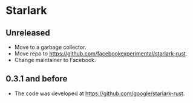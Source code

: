 # Starlark

## Unreleased

* Move to a garbage collector.
* Move repo to https://github.com/facebookexperimental/starlark-rust.
* Change maintainer to Facebook.

## 0.3.1 and before

* The code was developed at https://github.com/google/starlark-rust.
